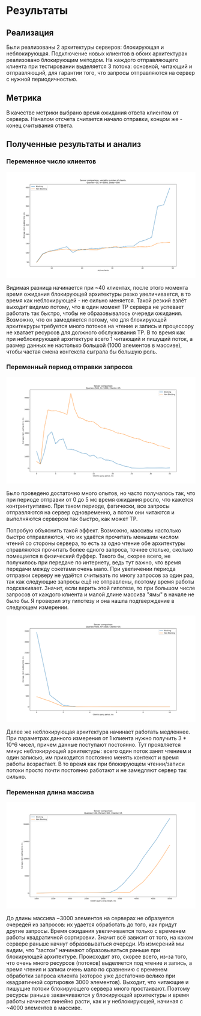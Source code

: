 # Результаты

## Реализация

Были реализованы 2 архитектуры серверов: блокирующая и
неблокирующая. Подключение новых клиентов в обоих архитектурах
реализовано блокирующим методом. На каждого отправляющего клиента
при тестировании выделяется 3 потока: основной, читающий и
отправляющий, для гарантии того, что запросы отправляются на
сервер с нужной периодичностью.

## Метрика

В качестве метрики выбрано время ожидания ответа клиентом
от сервера. Началом отсчета считается начало отправки,
концом же - конец считывания ответа.

## Полученные результаты и анализ

### Переменное число клиентов

![Clients](clients.svg)

Видимая разница начинается при ~40 клиентах,
после этого момента время ожидания блокирующей
архитектуры резко увеличивается, в то время как неблокирующей - не сильно меняется.
Такой резкий взлёт
выходит видимо потому, что в один момент TP сервера
не успевает работать так быстро, чтобы не образовывалось очереди
ожидания. Возможно, что он замедляется потому, что для
блокирующей архитекруры требуется много потоков
на чтение и запись и процессору не хватает ресурсов
для должного обслуживания TP. В то время как
при неблокирующей архитектуре всего 1 читающий и пишущий
поток, а размер данных не настолько большой (1000 элементов в массиве),
чтобы частая смена контекста сыграла бы большую роль.

### Переменный период отправки запросов

![Period](period.svg)

Было проведено достаточно много опытов, но часто получалось
так, что при периоде отправки от 0 до 5 мс время
ожидания росло, что кажется контринтуитивно. При таком периоде,
фатически, все запросы отправляются на сервер одновременно,
а потом они читаются и выполняются сервером так быстро, как может TP.

Попробую объяснить такой эффект.
Возможно, массивы настолько быстро отправляются,
что их удаётся прочитать меньшим числом чтений со стороны сервера,
то есть за одно чтение обе архитектуры справляются
прочитать более одного запроса, точнее столько, сколько
помещается в физический буффер.
Такого бы, скорее всего, не получилось при передаче
по интернету, ведь тут важно, что время передачи
между сокетами очень мало.
При увеличении периода отправки серверу не удаётся считывать
по многу запросов за один раз, так как следующие
запросы ещё не отправлены, поэтому время
работы подскакивает. Значит, если верить этой гипотезе, то при большом числе
запросов от каждого клиента и малой длине массива "ямы" в начале не было бы.
Я проверил эту гипотезу и она нашла подтверждение в следующем измерении.

![Length](period2.svg)

Далее же неблокирующая архитектура начинает работать
медленнее. При параметрах данного измерения
от 1 клиента нужно получить 3 * 10^6
чисел, причем данные поступают постоянно. Тут проявляется
минус неблокирующей архитектуры: всего один поток занят
чтением и один записью, им приходится постоянно менять
контекст и время работы возрастает. В то время как
при блокирующем чтении/записи потоки просто почти постоянно
работают и не замедляют сервер так сильно.

### Переменная длина массива

![Length](length.svg)

До длины массива ~3000 элементов на серверах не
образуется очередей из запросов: их удается обработать
до того, как придут другие запросы. Время ожидания
увеличивается только с временем работы
квадратичной сортировки. Значит всё зависит от того,
на каком сервере раньше начнут образовываться очереди.
Из измерений мы видим, что "застои" начинают образовываться
раньше при блокирующей архитектуре. Происходит
это, скорее всего, из-за того, что очень много ресурсов
(потоков)
выделяется под чтение и запись, а время чтения и
записи очень мало по сравнению с временем обработки
запроса клиента (которое уже достаточно велико при квадратичной
сортировке 3000 элементов). Выходит, что
читающие и пишущие потоки блокирующего сервера много простаивают.
Поэтому ресурсы раньше заканчиваются
у блокирующей архитектуры и время работы начинает линейно расти,
как и у неблокирующей, начиная с ~4000 элементов в массиве.
